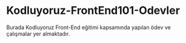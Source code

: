 # Kodluyoruz-FrontEnd101-Odevler
Burada Kodluyoruz Front-End eğitimi kapsamında yapılan ödev ve çalışmalar yer almaktadır.
